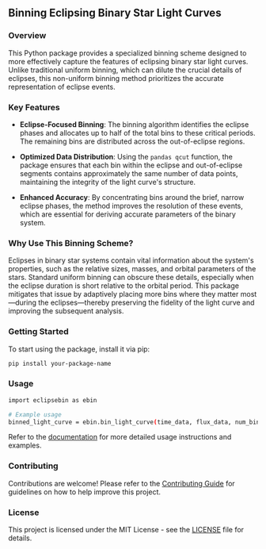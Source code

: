 ## Binning Eclipsing Binary Star Light Curves

### Overview

This Python package provides a specialized binning scheme designed to more effectively capture the features of eclipsing binary star light curves. Unlike traditional uniform binning, which can dilute the crucial details of eclipses, this non-uniform binning method prioritizes the accurate representation of eclipse events.

### Key Features

- **Eclipse-Focused Binning**: The binning algorithm identifies the eclipse phases and allocates up to half of the total bins to these critical periods. The remaining bins are distributed across the out-of-eclipse regions.
  
- **Optimized Data Distribution**: Using the `pandas qcut` function, the package ensures that each bin within the eclipse and out-of-eclipse segments contains approximately the same number of data points, maintaining the integrity of the light curve's structure.
  
- **Enhanced Accuracy**: By concentrating bins around the brief, narrow eclipse phases, the method improves the resolution of these events, which are essential for deriving accurate parameters of the binary system.

### Why Use This Binning Scheme?

Eclipses in binary star systems contain vital information about the system's properties, such as the relative sizes, masses, and orbital parameters of the stars. Standard uniform binning can obscure these details, especially when the eclipse duration is short relative to the orbital period. This package mitigates that issue by adaptively placing more bins where they matter most—during the eclipses—thereby preserving the fidelity of the light curve and improving the subsequent analysis.

### Getting Started

To start using the package, install it via pip:

```bash
pip install your-package-name
```

### Usage

```bash
import eclipsebin as ebin

# Example usage
binned_light_curve = ebin.bin_light_curve(time_data, flux_data, num_bins=50)
```

Refer to the [documentation](https://github.com/yourusername/your-package-name) for more detailed usage instructions and examples.

### Contributing

Contributions are welcome! Please refer to the [Contributing Guide](CONTRIBUTING.md) for guidelines on how to help improve this project.

### License

This project is licensed under the MIT License - see the [LICENSE](LICENSE) file for details.
